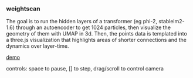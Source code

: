 ### weightscan

The goal is to run the hidden layers of a transformer (eg phi-2, stablelm2-1.6) through an autoencoder to get 1024 particles, then visualize the geometry of them with UMAP in 3d. Then, the points data is templated into a three.js visualization that highlights areas of shorter connections and the dynamics over layer-time.

[demo](https://ristew.github.io/weightscan/visualize.html)

controls: space to pause, [] to step, drag/scroll to control camera
